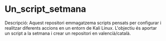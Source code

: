 # Un_script_setmana

Descripció:
Aquest repositori emmagatzema scripts pensats per configurar i realitzar diferents accions en un entorn de Kali Linux. L'objectiu és aportar un script a la setmana i crear un repositori en valencià/català.
